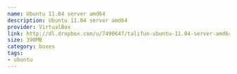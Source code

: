 ```yaml
---
name: Ubuntu 11.04 server amd64
description: Ubuntu 11.04 server amd64
provider: VirtualBox
link: http://dl.dropbox.com/u/7490647/talifun-ubuntu-11.04-server-amd64.box
size: 390MB
category: boxes
tags:
- ubuntu
---
```

